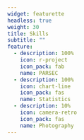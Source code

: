 ```yaml
---
widget: featurette
headless: true
weight: 30
title: Skills
subtitle: ""
feature:
  - description: 100%
    icon: r-project
    icon_pack: fab
    name: PARSEC
  - description: 100%
    icon: chart-line
    icon_pack: fas
    name: Statistics
  - description: 10%
    icon: camera-retro
    icon_pack: fas
    name: Photography
---
```


